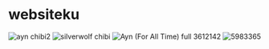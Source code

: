 # websiteku
![ayn chibi2](https://github.com/Ayumimiii/websiteku/assets/139093820/7f174e5b-7ab6-40f5-a3ea-7764b50cae18)
![silverwolf chibi](https://github.com/Ayumimiii/websiteku/assets/139093820/67ba10cb-cd5a-4aa8-9388-8689a56ee290)
![Ayn (For All Time) full 3612142](https://github.com/Ayumimiii/websiteku/assets/139093820/51cf4fda-36c6-4095-af48-b5e9b902c948)
![5983365](https://github.com/Ayumimiii/websiteku/assets/139093820/435d1927-11ee-4a2e-bad8-4e5a1ed9c845)



